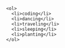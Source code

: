 
    <ol>
      <li>coding</li>
      <li>dancing</li>
      <li>traveling</li>
      <li>sleeping</li>
      <li>planting</li>
    </ol>

